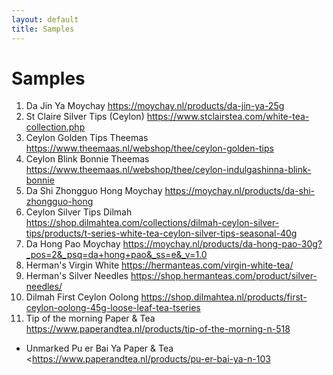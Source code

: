 ```yaml
---
layout: default
title: Samples
---
```


# Samples

1. Da Jin Ya Moychay <https://moychay.nl/products/da-jin-ya-25g>
2. St Claire Silver Tips (Ceylon) <https://www.stclairstea.com/white-tea-collection.php>
3. Ceylon Golden Tips Theemas <https://www.theemaas.nl/webshop/thee/ceylon-golden-tips>
4. Ceylon Blink Bonnie Theemas <https://www.theemaas.nl/webshop/thee/ceylon-indulgashinna-blink-bonnie>
5. Da Shi Zhongguo Hong Moychay <https://moychay.nl/products/da-shi-zhongguo-hong>
6. Ceylon Silver Tips Dilmah <https://shop.dilmahtea.com/collections/dilmah-ceylon-silver-tips/products/t-series-white-tea-ceylon-silver-tips-seasonal-40g>
7. Da Hong Pao Moychay <https://moychay.nl/products/da-hong-pao-30g?_pos=2&_psq=da+hong+pao&_ss=e&_v=1.0>
8. Herman's Virgin White <https://hermanteas.com/virgin-white-tea/>
9. Herman's Silver Needles <https://shop.hermanteas.com/product/silver-needles/>
10. Dilmah First Ceylon Oolong <https://shop.dilmahtea.nl/products/first-ceylon-oolong-45g-loose-leaf-tea-tseries>
11. Tip of the morning Paper & Tea <https://www.paperandtea.nl/products/tip-of-the-morning-n-518>

- Unmarked Pu er Bai Ya Paper & Tea <https://www.paperandtea.nl/products/pu-er-bai-ya-n-103
